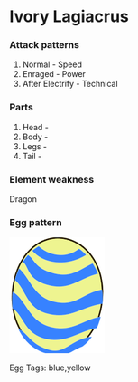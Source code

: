# Ivory Lagiacrus

### Attack patterns
1. Normal - Speed
2. Enraged - Power
3. After Electrify - Technical

### Parts
1. Head - 
2. Body - 
3. Legs - 
4. Tail - 

### Element weakness
Dragon 

### Egg pattern
![image info](../assets/ivory_lagiacrus.png)

Egg Tags: blue,yellow